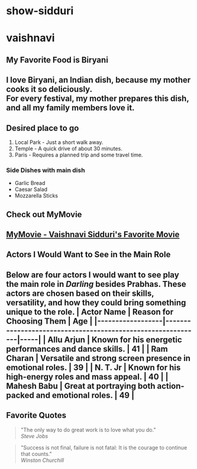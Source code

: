 # show-sidduri
# vaishnavi
## My Favorite Food is Biryani
I love **Biryani**, an Indian **dish**, because my mother cooks it so **deliciously**.<br>
For every festival, my mother prepares this dish, and all my family members love it.<br>
---
## Desired place to go 
1. Local Park - Just a short walk away.
2. Temple - A quick drive of about 30 minutes.
3. Paris - Requires a planned trip and some travel time.

### Side Dishes with main dish
- Garlic Bread
- Caesar Salad
- Mozzarella Sticks

## Check out MyMovie

[MyMovie - Vaishnavi Sidduri's Favorite Movie](MyMovie.md)
---
## Actors I Would Want to See in the Main Role
Below are four actors I would want to see play the main role in *Darling* besides Prabhas. These actors are chosen based on their skills, versatility, and how they could bring something unique to the role.
| Actor Name       | Reason for Choosing Them                                    | Age |
|------------------|-------------------------------------------------------------|-----|
| Allu Arjun       | Known for his energetic performances and dance skills.       | 41  |
| Ram Charan       | Versatile and strong screen presence in emotional roles.     | 39  |
| N. T. Jr | Known for his high-energy roles and mass appeal.            | 40  |
| Mahesh Babu      | Great at portraying both action-packed and emotional roles. | 49  |
---
## Favorite Quotes
> "The only way to do great work is to love what you do."  
*Steve Jobs*

> "Success is not final, failure is not fatal: It is the courage to continue that counts."  
*Winston Churchill*




